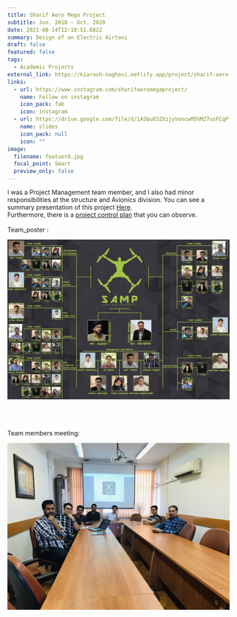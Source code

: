 ```yaml
---
title: Sharif Aero Mega Project
subtitle: Jun. 2018 – Oct. 2020
date: 2021-08-14T12:10:51.682Z
summary: Design of an Electric Airtaxi
draft: false
featured: false
tags:
  - Academic Projects
external_link: https://kiarash-naghavi.netlify.app/project/sharif-aero-mega-project/
links:
  - url: https://www.instagram.com/sharifaeromegaproject/
    name: Follow on instagram
    icon_pack: fab
    icon: instagram
  - url: https://drive.google.com/file/d/1A5buO3ZXzjyVoncwM5hMZ7usFCqPfOL9/view?usp=sharing
    name: slides
    icon_pack: null
    icon: ""
image:
  filename: featuerd.jpg
  focal_point: Smart
  preview_only: false
---
```

I was a Project Management team member, and I also had minor responsibilities at the structure and Avionics division. You can see a summary presentation of this project [Here](https://drive.google.com/file/d/1A5buO3ZXzjyVoncwM5hMZ7usFCqPfOL9/view?usp=sharing).
\
Furthermore, there is a [project ](https://drive.google.com/file/d/1CAcwIpdpDinnr4CCJtLlCg28N4mYlq5R/view?usp=sharing)[control plan](https://drive.google.com/file/d/1CAcwIpdpDinnr4CCJtLlCg28N4mYlq5R/view?usp=sharing) that you can observe.\
\
Team_poster :

![](tg_image_2533001293.jpeg)

\
\
\
Team members meeting: 

![](1400-05-13-19.28.58.jpg)